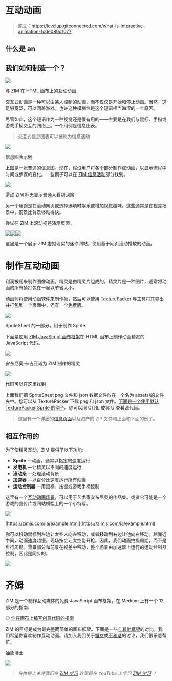 # 互动动画

> 原文：<https://levelup.gitconnected.com/what-is-interactive-animation-1c0e080d1077>

## 什么是 an

## 我们如何制造一个？

![](img/b0e4ed5b5a01bc0df855263bd40111bb.png)

与 ZIM 在 HTML 画布上的互动动画

交互式动画是一种可以由某人控制的动画，而不仅仅是开始和停止动画。当然，这足够宽泛，可以涵盖游戏。也许这种模糊性是这个短语相当晦涩的一个原因。

尽管如此，这个短语作为一种视觉还是很有用的——主要是在我们与鼠标、手指或游戏手柄交互的网络上。一个用例是信息图表。

> 交互式信息图表可以被称为信息活动

![](img/7ec331f5c6568157ed437764f55ce108.png)

信息图表示例

上图是一张普通的信息图。现在，假设用户将各个部分制作成动画，以显示流程中时间或步骤的变化。一些例子可以在 [ZIM 信息活动](https://zimjs.com/infoactives.html)部分找到。

![](img/e41d67ada975142c36ace8e6401d8402.png)

滑动 ZIM 标志显示普通人看到网站

另一个用途是在滚动网页或选择选项时娱乐或增加视觉趣味。这些通常是在视差场景中，前景比背景移动得快。

尝试在 ZIM 上滚动视差演示页面。

![](img/e73c2d9c0ae842e9490095d3c54ab301.png)![](img/757f5f69934d92692aeb7eacde3400e0.png)![](img/933abe6e395cfc892e41092ecfbf7258.png)

这里是一个展示 ZIM 虚拟现实的迷你网站，使用基于网页滚动播放的动画。

# 制作互动动画

利润被用来制作图像动画。精灵是由精灵片组成的，精灵片是一种图片，通常将动画的所有帧打包在一起以节省大小。

动画师将使用动画软件来制作帧，然后可以使用 [TexturePacker](https://www.codeandweb.com/texturepacker) 等工具将其导出并打包到一个页面中。还有一个[免费版](https://www.codeandweb.com/free-sprite-sheet-packer)。

![](img/175c69039295f894036de23b38d846d2.png)

SpriteSheet 的一部分，用于制作 Sprite

下面是使用 [ZIM JavaScript 画布框架](https://zimjs.com)在 HTML 画布上制作动画精灵的 JavaScript 代码。

![](img/912c8d32670ceb481a31a6137b24f500.png)

安东尼奥·卡吉亚诺为 ZIM 制作的精灵

![](img/4f0687ed1b585019307be4c0066809a7.png)

[代码可以在这里找到](https://zimjs.com/interactiveanimation.html)

上面我们把 SpriteSheet png 文件和 json 数据文件放在一个名为 assets/的文件夹中。您可以从 TexturePacker 下载 png 和 json 文件。[下面是一个使用默认 TexturePacker Sprite 的例子](https://zimjs.com/sprite)。你可以用 CTRL 或⌘ U 查看源代码。

> 这里有一个详细的[信息页面](https://zimjs.com/interactiveanimation.html)以及资产的 ZIP 文件和上面和下面的例子。

## 相互作用的

为了使精灵互动，ZIM 提供了以下功能:

*   **Sprite** —动画，通常以指定的速度运行
*   **发电机** —让精灵以不同的速度运行
*   **滚动条** —处理滚动背景
*   **加速器** —以百分比速度运行所有动画
*   **运动控制器** —用鼠标、按键或游戏手柄控制

这里有一个[互动动画场景](https://zimjs.com/ia/example.html)，可以用于艺术家安东尼奥的作品集。或者它可能是一个游戏的宣传片或网站横幅上的一个小特写。

![](img/bef7024b4d64fd0e187b119044dcf2c1.png)

[https://zimjs.com/ia/example.html](https://zimjs.com/ia/example.html)

你可以移动鼠标到左边让太空人向左移动，或者移动到右边让他向右移动。越靠近中间，动画速度越慢。现场按会让太空佬开枪。因此，我们动画拍摄周期，而不是步行周期。背景部分和前景在视差中移动，整个场景由加速器上运行的运动控制器控制，因此是同步的。

![](img/6eaa89d4f314f5e1f0ee4593eefed25a.png)

# 齐姆

ZIM 是一个制作互动媒体的免费 JavaScript 画布框架。在 Medium 上有一个 12 部分的指南:

◎ [你在画布上编写创意代码的指南](https://drabstract.medium.com/your-guide-to-coding-creativity-on-the-canvas-ada0996298f6)

ZIM 的目标是成为最完整而简单的画布框架。下面是一些[与其他框架](https://zimjs.com/zim/comparison.html)的对比。我们希望你喜欢制作互动动画。请加入我们关于[懈怠](https://zimjs.com/slack)或[不和谐](https://zimjs.com/discord)的讨论，我们很乐意帮忙。

抽象博士

![](img/2535ce4901882cdf7570584b7398febf.png)

> *在推特上关注我们在* [*ZIM 学习*](https://twitter.com/zimlearn) *这里是在 YouTube 上学习* [*ZIM 学习*](https://www.youtube.com/zimlearn) *！*
